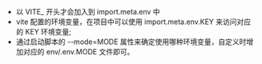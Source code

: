 -   以 VITE\_ 开头才会加入到 import.meta.env 中
-   vite 配置的环境变量，在项目中可以使用 import.meta.env.KEY 来访问对应的 KEY 环境变量;
-   通过启动脚本的 --mode=MODE 属性来确定使用哪种环境变量，自定义时增加对应的 env/.env.MODE 文件即可。
